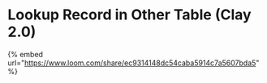 # Lookup Record in Other Table (Clay 2.0)

{% embed url="https://www.loom.com/share/ec9314148dc54caba5914c7a5607bda5" %}
